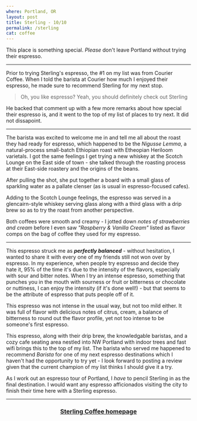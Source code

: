 ```yaml
---
where: Portland, OR
layout: post
title: Sterling - 10/10
permalink: /sterling
cat: coffee
---
```


This place is something special. *Please* don't leave Portland without trying their espresso.

---

Prior to trying Sterling's espresso, the #1 on my list was from Courier Coffee.
When I told the barista at Courier how much I enjoyed their espresso, he made sure to recommend Sterling for my next stop.

> Oh, you like espresso? Yeah, you should definitely check out Sterling

He backed that comment up with a few more remarks about how special their espresso is, and it went to the top of my list of places to try next.
It did not dissapoint.

---

The barista was excited to welcome me in and tell me all about the roast they had ready for espresso, which happened to be the *Nigusse Lemma*, a natural-process small-batch Ethiopian roast with Etheopian Heriloom varietals.
I got the same feelings I get trying a new whiskey at the Scotch Lounge on the East side of town - she talked through the roasting process at their East-side roastery and the origins of the beans.

After pulling the shot, she put together a board with a small glass of sparkling water as a pallate clenser (as is usual in espresso-focused cafes).

Adding to the Scotch Lounge feelings, the espresso was served in a glencairn-style whiskey serving glass along with a third glass with a drip brew so as to try the roast from another perspective.

Both coffees were smooth and creamy - I jotted down *notes of strawberries and cream* before I even saw *"Raspberry & Vanilla Cream"* listed as flavor comps on the bag of coffee they used for my espresso.

---

This espresso struck me as ***perfectly balanced*** - without hesitation, I wanted to share it with every one of my friends still not won over by espresso.
In my experience, when people try espresso and decide they hate it, 95% of the time it's due to the intensity of the flavors, especially with sour and bitter notes.
When I try an intense espresso, something that punches you in the mouth with sourness or fruit or bitterness or chocolate or nuttiness, I can enjoy the intensity (if it's done well!) - but that seems to be the attribute of espresso that puts people off of it.

This espresso was not intense in the usual way, but not too mild either.
It was full of flavor with delicious notes of citrus, cream, a balance of bitterness to round out the flavor profile, yet not too intense to be someone's first espresso.

This espresso, along with their drip brew, the knowledgable baristas, and a cozy cafe seating area nestled into NW Portland with indoor trees and fast wifi brings this to the top of my list.
The barista who served me happened to recommend *Barista* for one of my next espresso destinations which I haven't had the opportunity to try yet - I look forward to posting a review given that the current champion of my list thinks I should give it a try.

As I work out an espresso tour of Portland, I *have* to pencil Sterling in as the final destination.
I would want any espresso afficionados visiting the city to finish their time here with a Sterling espresso.

---

<h3>
    <center>
    <a href="https://www.sterling.coffee/" target="blank">
    Sterling Coffee homepage
    </a>
    </center>
</h3>
